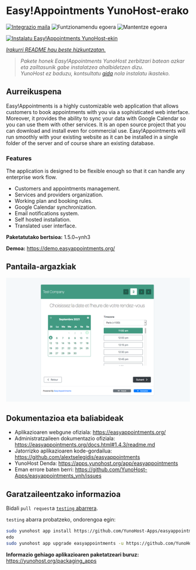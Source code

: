 <!--
Ohart ongi: README hau automatikoki sortu da <https://github.com/YunoHost/apps/tree/master/tools/readme_generator>ri esker
EZ editatu eskuz.
-->

# Easy!Appointments YunoHost-erako

[![Integrazio maila](https://dash.yunohost.org/integration/easyappointments.svg)](https://ci-apps.yunohost.org/ci/apps/easyappointments/) ![Funtzionamendu egoera](https://ci-apps.yunohost.org/ci/badges/easyappointments.status.svg) ![Mantentze egoera](https://ci-apps.yunohost.org/ci/badges/easyappointments.maintain.svg)

[![Instalatu Easy!Appointments YunoHost-ekin](https://install-app.yunohost.org/install-with-yunohost.svg)](https://install-app.yunohost.org/?app=easyappointments)

*[Irakurri README hau beste hizkuntzatan.](./ALL_README.md)*

> *Pakete honek Easy!Appointments YunoHost zerbitzari batean azkar eta zailtasunik gabe instalatzea ahalbidetzen dizu.*  
> *YunoHost ez baduzu, kontsultatu [gida](https://yunohost.org/install) nola instalatu ikasteko.*

## Aurreikuspena

Easy!Appointments is a highly customizable web application that allows customers to book appointments with you via a sophisticated web interface. Moreover, it provides the ability to sync your data with Google Calendar so you can use them with other services. It is an open source project that you can download and install even for commercial use. Easy!Appointments will run smoothly with your existing website as it can be installed in a single folder of the server and of course share an existing database.

### Features
The application is designed to be flexible enough so that it can handle any enterprise work flow.

- Customers and appointments management.
- Services and providers organization.
- Working plan and booking rules.
- Google Calendar synchronization.
- Email notifications system.
- Self hosted installation.
- Translated user interface.


**Paketatutako bertsioa:** 1.5.0~ynh3

**Demoa:** <https://demo.easyappointments.org/>

## Pantaila-argazkiak

![Easy!Appointments(r)en pantaila-argazkia](./doc/screenshots/screenshots.png)

## Dokumentazioa eta baliabideak

- Aplikazioaren webgune ofiziala: <https://easyappointments.org/>
- Administratzaileen dokumentazio ofiziala: <https://easyappointments.org/docs.html#1.4.3/readme.md>
- Jatorrizko aplikazioaren kode-gordailua: <https://github.com/alextselegidis/easyappointments>
- YunoHost Denda: <https://apps.yunohost.org/app/easyappointments>
- Eman errore baten berri: <https://github.com/YunoHost-Apps/easyappointments_ynh/issues>

## Garatzaileentzako informazioa

Bidali `pull request`a [`testing` abarrera](https://github.com/YunoHost-Apps/easyappointments_ynh/tree/testing).

`testing` abarra probatzeko, ondorengoa egin:

```bash
sudo yunohost app install https://github.com/YunoHost-Apps/easyappointments_ynh/tree/testing --debug
edo
sudo yunohost app upgrade easyappointments -u https://github.com/YunoHost-Apps/easyappointments_ynh/tree/testing --debug
```

**Informazio gehiago aplikazioaren paketatzeari buruz:** <https://yunohost.org/packaging_apps>
